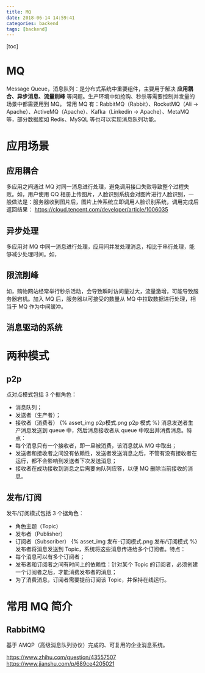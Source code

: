 ```yaml
---
title: MQ
date: 2018-06-14 14:59:41
categories: backend
tags: [backend]
---
```

[toc]
# MQ
Message Queue，消息队列：是分布式系统中重要组件，主要用于解决 **应用耦合、异步消息、流量削峰** 等问题。生产环境中如抢购、秒杀等需要控制并发量的场景中都需要用到 MQ。
常用 MQ 有：RabbitMQ（Rabbit）、RocketMQ（Ali -> Apache）、ActiveMQ（Apache）、Kafka（Linkedin -> Apache）、MetaMQ 等，部分数据库如 Redis、MySQL 等也可以实现消息队列功能。


# 应用场景

## 应用耦合
多应用之间通过 MQ 对同一消息进行处理，避免调用接口失败导致整个过程失败。如，用户使用 QQ 相册上传图片，人脸识别系统会对图片进行人脸识别，一般做法是：服务器收到图片后，图片上传系统立即调用人脸识别系统，调用完成后返回结果：
https://cloud.tencent.com/developer/article/1006035

## 异步处理
多应用对 MQ 中同一消息进行处理，应用间并发处理消息，相比于串行处理，能够减少处理时间。如，

## 限流削峰
如，购物网站经常举行秒杀活动，会导致瞬时访问量过大，流量激增，可能导致服务器宕机。加入 MQ 后，服务器以可接受的数量从 MQ 中拉取数据进行处理，相当于 MQ 作为中间缓冲。

## 消息驱动的系统


# 两种模式
## p2p
点对点模式包括 3 个据角色：
* 消息队列；
* 发送者（生产者）；
* 接收者（消费者）
{% asset_img p2p模式.png p2p 模式 %}
消息发送者生产消息发送到 queue 中，然后消息接收者从 queue 中取出并消费消息。特点：
* 每个消息只有一个接收者，即一旦被消费，该消息就从 MQ 中取出；
* 发送者和接收者之间没有依赖性，发送者发送消息之后，不管有没有接收者在运行，都不会影响到发送者下次发送消息；
* 接收者在成功接收到消息之后需要向队列应答，以便 MQ 删除当前接收的消息。

## 发布/订阅
发布/订阅模式包括 3 个据角色：
* 角色主题（Topic）
* 发布者（Publisher）
* 订阅者（Subscriber）
{% asset_img 发布-订阅模式.png 发布/订阅模式 %}
发布者将消息发送到 Topic，系统将这些消息传递给多个订阅者。特点：
* 每个消息可以有多个订阅者；
* 发布者和订阅者之间有时间上的依赖性：针对某个 Topic 的订阅者，必须创建一个订阅者之后，才能消费发布者的消息；
* 为了消费消息，订阅者需要提前订阅该 Topic，并保持在线运行。

# 常用 MQ 简介
## RabbitMQ
基于 AMQP（高级消息队列协议）完成的、可复用的企业消息系统。

https://www.zhihu.com/question/43557507
https://www.jianshu.com/p/689ce4205021